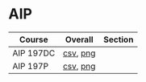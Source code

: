 # AIP

| Course | Overall | Section |
| ------ | ------- | ------- |
| AIP 197DC | [csv](https://github.com/UCSD-Historical-Enrollment-Data/2024Winter/blob/main/overall/AIP%20197DC.csv), [png](https://raw.githubusercontent.com/UCSD-Historical-Enrollment-Data/2024Winter/main/plot_overall/AIP%20197DC.png) |  |
| AIP 197P | [csv](https://github.com/UCSD-Historical-Enrollment-Data/2024Winter/blob/main/overall/AIP%20197P.csv), [png](https://raw.githubusercontent.com/UCSD-Historical-Enrollment-Data/2024Winter/main/plot_overall/AIP%20197P.png) |  |
